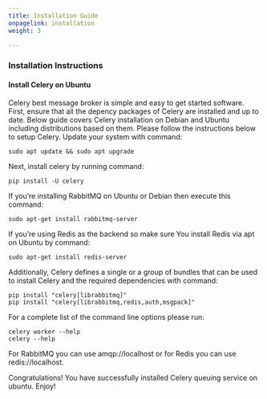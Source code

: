 ```yaml
---
title: Installation Guide
onpagelink: installation
weight: 3

---
```


### **Installation Instructions**
#### **Install Celery on Ubuntu**

Celery best message broker is simple and easy to get started software. First, ensure that all the depency packages of Celery are installed and up to date. Below guide covers Celery installation on Debian and Ubuntu including distributions based on them. Please follow the instructions below to setup Celery. Update your system with command:

    sudo apt update && sudo apt upgrade

Next, install celery by running command:

    pip install -U celery

If you’re installing RabbitMQ on Ubuntu or Debian then execute this command:

    sudo apt-get install rabbitmq-server

If you’re using Redis as the backend so make sure You install Redis via apt on Ubuntu by command:

    sudo apt-get install redis-server

Additionally, Celery defines a single or a group of bundles that can be used to install Celery and the required dependencies with command:

    pip install "celery[librabbitmq]"
    pip install "celery[librabbitmq,redis,auth,msgpack]"

For a complete list of the command line options please run:

    celery worker --help
    celery --help

For RabbitMQ you can use amqp://localhost or for Redis you can use redis://localhost.

Congratulations! You have successfully installed Celery queuing service on ubuntu. Enjoy!